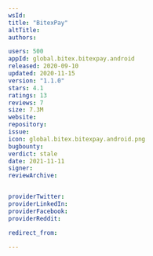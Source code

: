 ```yaml
---
wsId: 
title: "BitexPay"
altTitle: 
authors:

users: 500
appId: global.bitex.bitexpay.android
released: 2020-09-10
updated: 2020-11-15
version: "1.1.0"
stars: 4.1
ratings: 13
reviews: 7
size: 7.3M
website: 
repository: 
issue: 
icon: global.bitex.bitexpay.android.png
bugbounty: 
verdict: stale
date: 2021-11-11
signer: 
reviewArchive:


providerTwitter: 
providerLinkedIn: 
providerFacebook: 
providerReddit: 

redirect_from:

---
```




